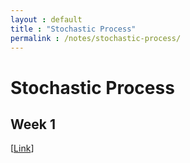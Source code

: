 ```yaml
---
layout : default
title : "Stochastic Process"
permalink : /notes/stochastic-process/
---
```


# Stochastic Process

## Week 1

[[Link](/notes/stochastic-process/week-1/)]